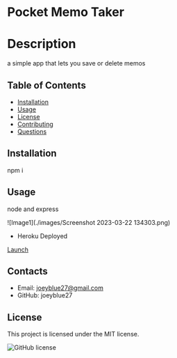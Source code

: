 # Pocket Memo Taker

# Description
a simple app that lets you save or delete memos
## Table of Contents 
* [Installation](#installation)
* [Usage](#usage)
* [License](#license)
* [Contributing](#contributing)
* [Questions](#contacts)
## Installation
npm i
## Usage
node and express 

![Image1](./images/Screenshot 2023-03-22 134303.png)

* Heroku Deployed

<a href="https://pocket-memo-taker.herokuapp.com/"
target="_blank">Launch</a>


## Contacts
* Email: joeyblue27@gmail.com 
* GitHub: joeyblue27

## License
This project is licensed under the MIT license. 

![GitHub license](https://img.shields.io/badge/license-MIT-blue.svg)

